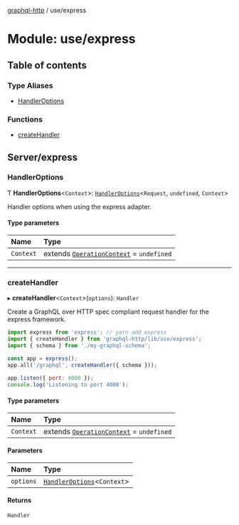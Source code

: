 [graphql-http](../README.md) / use/express

# Module: use/express

## Table of contents

### Type Aliases

- [HandlerOptions](use_express.md#handleroptions)

### Functions

- [createHandler](use_express.md#createhandler)

## Server/express

### HandlerOptions

Ƭ **HandlerOptions**<`Context`\>: [`HandlerOptions`](../interfaces/handler.HandlerOptions.md)<`Request`, `undefined`, `Context`\>

Handler options when using the express adapter.

#### Type parameters

| Name | Type |
| :------ | :------ |
| `Context` | extends [`OperationContext`](handler.md#operationcontext) = `undefined` |

___

### createHandler

▸ **createHandler**<`Context`\>(`options`): `Handler`

Create a GraphQL over HTTP spec compliant request handler for
the express framework.

```js
import express from 'express'; // yarn add express
import { createHandler } from 'graphql-http/lib/use/express';
import { schema } from './my-graphql-schema';

const app = express();
app.all('/graphql', createHandler({ schema }));

app.listen({ port: 4000 });
console.log('Listening to port 4000');
```

#### Type parameters

| Name | Type |
| :------ | :------ |
| `Context` | extends [`OperationContext`](handler.md#operationcontext) = `undefined` |

#### Parameters

| Name | Type |
| :------ | :------ |
| `options` | [`HandlerOptions`](use_express.md#handleroptions)<`Context`\> |

#### Returns

`Handler`
